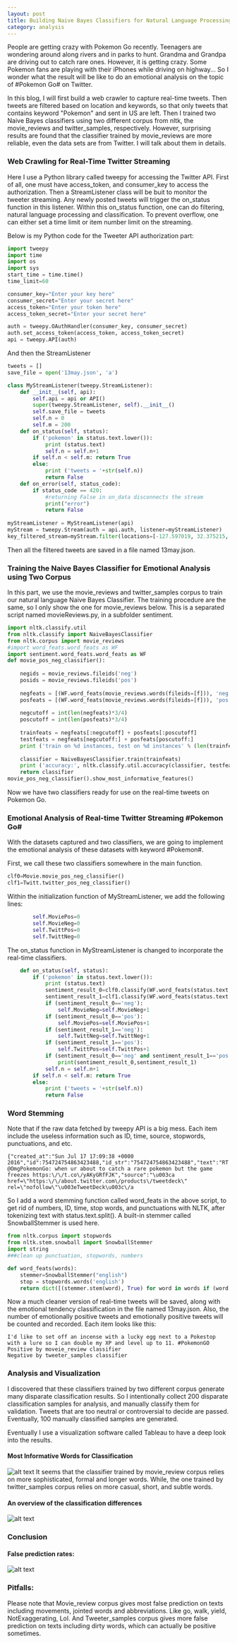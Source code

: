 ```yaml
---
layout: post
title: Building Naive Bayes Classifiers for Natural Language Processing & Emotional Analysis of real-time Twitter Streaming #Pokemon Go# 
category: analysis
---
```


People are getting crazy with Pokemon Go recently. Teenagers are wondering around along rivers and in parks to hunt. Grandma and Grandpa are driving out to catch rare ones. However, it is getting crazy. Some Pokemon fans are playing with their iPhones while driving on highway... So I wonder what the result will be like to do an emotional analysis on the topic of #Pokemon Go# on Twitter.

In this blog, I will first build a web crawler to capture real-time tweets. Then tweets are filtered based on location and keywords, so that only tweets that contains keyword "Pokemon" and sent in US are left. Then I trained two Naive Bayes classifiers using two different corpus from nltk, the movie_reviews and twitter_samples, respectively. However, surprising results are found that the classifier trained by movie_reviews are more reliable, even the data sets are from Twitter. I will talk about them in details.

### Web Crawling for Real-Time Twitter Streaming

Here I use a Python library called tweepy for accessing the Twitter API. First of all, one must have access_token, and consumer_key to access the authorization. Then a StreamListener class will be buit to monitor the tweeter streaming. Any newly posted tweets will trigger the on_status function in this listener. Within this on_status function, one can do filtering, natural language processing and classification. 
To prevent overflow, one can either set a time limit or item number limit on the streaming. 

Below is my Python code for the Tweeter API authorization part:

```python
import tweepy
import time
import os
import sys
start_time = time.time()
time_limit=60

consumer_key="Enter your key here"
consumer_secret="Enter your secret here"
access_token="Enter your token here"
access_token_secret="Enter your secret here"

auth = tweepy.OAuthHandler(consumer_key, consumer_secret)
auth.set_access_token(access_token, access_token_secret)
api = tweepy.API(auth)
```

And then the StreamListener

```python
tweets = []
save_file = open('13may.json', 'a')

class MyStreamListener(tweepy.StreamListener):
    def __init__(self, api):
        self.api = api or API()
        super(tweepy.StreamListener, self).__init__()
        self.save_file = tweets
        self.n = 0
        self.m = 200 
    def on_status(self, status):
        if ('pokemon' in status.text.lower()):
            print (status.text)
            self.n = self.n+1
        if self.n < self.m: return True
        else:
            print ('tweets = '+str(self.n))
            return False
    def on_error(self, status_code):
        if status_code == 420:
            #returning False in on_data disconnects the stream
            print("error")
            return False
        
myStreamListener = MyStreamListener(api)
myStream = tweepy.Stream(auth = api.auth, listener=myStreamListener)
key_filtered_stream=myStream.filter(locations=[-127.597019, 32.375215, -0.953617,48.152158])
```
Then all the filtered tweets are saved in a file named 13may.json.

### Training the Naive Bayes Classifier for Emotional Analysis using Two Corpus

In this part, we use the movie_reviews and twitter_samples corpus to train our natural language Naive Bayes Classifier. The training procedure are the same, so I only show the one for movie_reviews below. This is a separated script named movieReviews.py, in a subfolder sentiment.
 
```python
import nltk.classify.util
from nltk.classify import NaiveBayesClassifier
from nltk.corpus import movie_reviews
#import word_feats.word_feats as WF
import sentiment.word_feats.word_feats as WF
def movie_pos_neg_classifier():
    
    negids = movie_reviews.fileids('neg')
    posids = movie_reviews.fileids('pos')
     
    negfeats = [(WF.word_feats(movie_reviews.words(fileids=[f])), 'neg') for f in negids]
    posfeats = [(WF.word_feats(movie_reviews.words(fileids=[f])), 'pos') for f in posids]
     
    negcutoff = int(len(negfeats)*3/4)
    poscutoff = int(len(posfeats)*3/4)
     
    trainfeats = negfeats[:negcutoff] + posfeats[:poscutoff]
    testfeats = negfeats[negcutoff:] + posfeats[poscutoff:]
    print ('train on %d instances, test on %d instances' % (len(trainfeats), len(testfeats)))
     
    classifier = NaiveBayesClassifier.train(trainfeats)
    print ('accuracy:', nltk.classify.util.accuracy(classifier, testfeats))    
    return classifier
movie_pos_neg_classifier().show_most_informative_features()
```
Now we have two classifiers ready for use on the real-time tweets on Pokemon Go.

### Emotional Analysis of Real-time Twitter Streaming #Pokemon Go# 

With the datasets captured and two classifiers, we are going to implement the emotional analysis of these datasets with keyword #Pokemon#.

First, we call these two classifiers somewhere in the main function. 

```python
clf0=Movie.movie_pos_neg_classifier()
clf1=Twitt.twitter_pos_neg_classifier()
```

Within the initialization function of MyStreamListener, we add the following lines:

```python
        self.MoviePos=0
        self.MovieNeg=0
        self.TwittPos=0
        self.TwittNeg=0
```

The on_status function in MyStreamListener is changed to incorporate the real-time classifiers. 
 
```python
    def on_status(self, status):
        if ('pokemon' in status.text.lower()):
            print (status.text)
            sentiment_result_0=clf0.classify(WF.word_feats(status.text.split()))
            sentiment_result_1=clf1.classify(WF.word_feats(status.text.split()))
            if (sentiment_result_0=='neg'):
                self.MovieNeg=self.MovieNeg+1
            if (sentiment_result_0=='pos'):
                self.MoviePos=self.MoviePos+1  
            if (sentiment_result_1=='neg'):
                self.TwittNeg=self.TwittNeg+1
            if (sentiment_result_1=='pos'):
                self.TwittPos=self.TwittPos+1
            if (sentiment_result_0=='neg' and sentiment_result_1=='pos'):
                print(sentiment_result_0,sentiment_result_1)       
            self.n = self.n+1
        if self.n < self.m: return True
        else:
            print ('tweets = '+str(self.n))
            return False 
```

### Word Stemming

Note that if the raw data fetched by tweepy API is a big mess. Each item include the useless information such as ID, time, source, stopwords, punctuations, and etc. 

```
{"created_at":"Sun Jul 17 17:09:38 +0000 2016","id":754724754863423488,"id_str":"754724754863423488","text":"RT @OmgPokemonGo: when ur about to catch a rare pokemon but the game freezes https:\/\/t.co\/yAKyGRfFJK","source":"\u003ca href=\"https:\/\/about.twitter.com\/products\/tweetdeck\" rel=\"nofollow\"\u003eTweetDeck\u003c\/a
```

So I add a word stemming function called word_feats in the above script, to get rid of numbers, ID, time, stop words, and punctuations with NLTK, after tokenizing text with status.text.split(). A built-in stemmer called SnowballStemmer is used here. 

```python
from nltk.corpus import stopwords
from nltk.stem.snowball import SnowballStemmer
import string
###clean up punctuation, stopwords, numbers

def word_feats(words):
    stemmer=SnowballStemmer("english")
    stop = stopwords.words('english')
    return dict([(stemmer.stem(word), True) for word in words if (word not in string.punctuation) and (word not in stop) and word.isdigit()==False])
```

Now a much cleaner version of real-time tweets will be saved, along with the emotional tendency classification in the file named 13may.json. Also, the number of emotionally positive tweets and emotionally positive tweets will be counted and recorded.
Each item looks like this:

```
I'd like to set off an incense with a lucky egg next to a Pokestop with a lure so I can double my XP and level up to 11. #PokemonGO
Positive by moveie_review classifier
Negative by tweeter_samples classifier
```

### Analysis and Visualization

I discovered that these classifiers trained by two different corpus generate many disparate classification results. So I intentionally collect 200 disparate classification samples for analysis, and manually classify them for validation. Tweets that are too neutral or controversial to decide are passed. Eventually, 100 manually classified samples are generated. 
 
Eventually I use a visualization software called Tableau to have a deep look into the results. 

#### Most Informative Words for Classification

![alt text](https://rawgit.com/jinzhenfan/jinzhenfan.github.io/master/images/Twitter/Picture1.png)
It seems that the classifier trained by movie_review corpus relies on more sophisticated, formal and longer words. While, the one trained by twitter_samples corpus relies on more casual, short, and subtle words. 

#### An overview of the classification differences

![alt text](https://rawgit.com/jinzhenfan/jinzhenfan.github.io/master/images/Twitter/Picture2.png)

### Conclusion 

#### False prediction rates:

![alt text](https://rawgit.com/jinzhenfan/jinzhenfan.github.io/master/images/Twitter/Picture3.png)

### Pitfalls:

Please note that Movie_review corpus gives most false prediction on texts including movements, jointed words and abbreviations. Like go, walk, yield, NotExaggerating, Lol. And Tweeter_samples corpus gives more false prediction on texts including dirty words, which can actually be positive sometimes.




